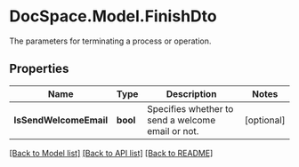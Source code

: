 # DocSpace.Model.FinishDto
The parameters for terminating a process or operation.

## Properties

Name | Type | Description | Notes
------------ | ------------- | ------------- | -------------
**IsSendWelcomeEmail** | **bool** | Specifies whether to send a welcome email or not. | [optional] 

[[Back to Model list]](../README.md#documentation-for-models) [[Back to API list]](../README.md#documentation-for-api-endpoints) [[Back to README]](../README.md)

